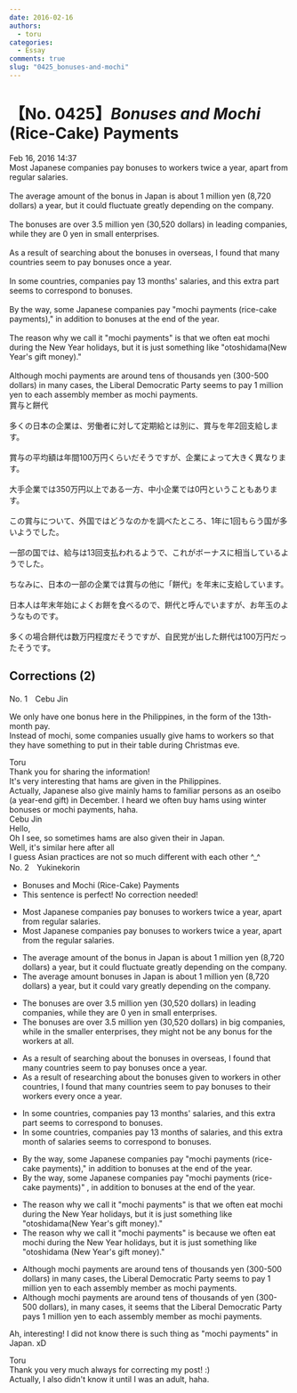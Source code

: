 ```yaml
---
date: 2016-02-16
authors:
  - toru
categories:
  - Essay
comments: true
slug: "0425_bonuses-and-mochi"
---
```


# 【No. 0425】<strong><em>Bonuses and Mochi</strong></em> (Rice-Cake) Payments
<div class="date">Feb 16, 2016 14:37</div>
<div id="post"><div id="body_show_ori">
Most Japanese companies pay bonuses to workers twice a year, apart from regular salaries.<br/><br/>The average amount of the bonus in Japan is about 1 million yen (8,720 dollars) a year, but it could fluctuate greatly depending on the company.<br/><br/>The bonuses are over 3.5 million yen (30,520 dollars) in leading companies, while they are 0 yen in small enterprises.<br/><br/>As a result of searching about the bonuses in overseas, I found that many countries seem to pay bonuses once a year.<br/><br/>In some countries, companies pay 13 months' salaries, and this extra part seems to correspond to bonuses.<br/><br/>By the way, some Japanese companies pay "mochi payments (rice-cake payments)," in addition to bonuses at the end of the year.<br/><br/>The reason why we call it "mochi payments" is that we often eat mochi during the New Year holidays, but it is just something like "otoshidama(New Year's gift money)."<br/><br/>Although mochi payments are around tens of thousands yen (300-500 dollars) in many cases, the Liberal Democratic Party seems to pay 1 million yen to each assembly member as mochi payments.
</div></div>

<!-- more -->

<div id="post_ja"><div id="body_show_mo">
賞与と餅代<br/><br/>多くの日本の企業は、労働者に対して定期給とは別に、賞与を年2回支給します。<br/><br/>賞与の平均額は年間100万円くらいだそうですが、企業によって大きく異なります。<br/><br/>大手企業では350万円以上である一方、中小企業では0円ということもあります。<br/><br/>この賞与について、外国ではどうなのかを調べたところ、1年に1回もらう国が多いようでした。<br/><br/>一部の国では、給与は13回支払われるようで、これがボーナスに相当しているようでした。<br/><br/>ちなみに、日本の一部の企業では賞与の他に「餅代」を年末に支給しています。<br/><br/>日本人は年末年始によくお餅を食べるので、餅代と呼んでいますが、お年玉のようなものです。<br/><br/>多くの場合餅代は数万円程度だそうですが、自民党が出した餅代は100万円だったそうです。
</div></div>

## Corrections (2)
<div id="block"><div class="first_name"> No. 1　<span class="just_name">Cebu Jin</span></div><div id="block2">
<p class="comment_small">
 We only have one bonus here in the Philippines, in the form of the 13th-month pay.
 <br/>
 Instead of mochi, some companies usually give hams to workers so that they have something to put in their table during Christmas eve.
</p>

</div><div class="name"><span class="just_name">Toru</span><br>
Thank you for sharing the information!<br/>It's very interesting that hams are given in the Philippines.<br/>Actually, Japanese also give mainly hams to familiar persons as an oseibo (a year-end gift) in December. I heard we often buy hams using winter bonuses or mochi payments, haha.
</div>
<div class="name"><span class="just_name">Cebu Jin</span><br>
Hello,<br/>Oh I see, so sometimes hams are also given their in Japan.<br/>Well, it's similar here after all <br/>I guess Asian practices are not so much different with each other  ^_^ 
</div>
</div>
<div id="block"><div class="first_name"> No. 2　<span class="just_name">Yukinekorin</span></div><div id="block2">
<ul class="correction_field">
<li class="incorrect">Bonuses and Mochi (Rice-Cake) Payments</li>
<li class="corrected perfect">This sentence is perfect! No correction needed!</li>
</ul>
<ul class="correction_field">
<li class="incorrect">Most Japanese companies pay bonuses to workers twice a year, apart from regular salaries.</li>
<li class="corrected correct">
Most Japanese companies pay bonuses to workers twice a year, apart from <span class="f_blue">the</span> regular salaries.
</li>
</ul>
<ul class="correction_field">
<li class="incorrect">The average amount of the bonus in Japan is about 1 million yen (8,720 dollars) a year, but it could fluctuate greatly depending on the company.</li>
<li class="corrected correct">
The average amount <span class="f_blue">bonuses</span> in Japan is about 1 million yen (8,720 dollars) a year, but it could <span class="f_blue">vary </span>greatly depending on the company.
</li>
</ul>
<ul class="correction_field">
<li class="incorrect">The bonuses are over 3.5 million yen (30,520 dollars) in leading companies, while they are 0 yen in small enterprises.</li>
<li class="corrected correct">
The bonuses are over 3.5 million yen (30,520 dollars) in <span class="f_blue">big </span>companies, while <span class="f_blue">in the smaller enterprises, they might not be any bonus for the workers at all</span>.
</li>
</ul>
<ul class="correction_field">
<li class="incorrect">As a result of searching about the bonuses in overseas, I found that many countries seem to pay bonuses once a year.</li>
<li class="corrected correct">
As a result of <span class="f_blue">researching </span>about the bonuses <span class="f_blue">given to workers</span> in <span class="f_blue">other countries</span>, I found that many countries seem to pay bonuses <span class="f_blue">to their workers every </span>once a year.
</li>
</ul>
<ul class="correction_field">
<li class="incorrect">In some countries, companies pay 13 months' salaries, and this extra part seems to correspond to bonuses.</li>
<li class="corrected correct">
In some countries, companies pay 13 months <span class="f_blue">of </span>salaries, and this extra <span class="f_blue">month of salaries </span>seems to correspond to bonuses.
</li>
</ul>
<ul class="correction_field">
<li class="incorrect">By the way, some Japanese companies pay "mochi payments (rice-cake payments)," in addition to bonuses at the end of the year.</li>
<li class="corrected correct">
By the way, some Japanese companies pay "mochi payments (rice-cake payments)<span class="f_blue">" </span>, in addition to bonuses at the end of the year.
</li>
</ul>
<ul class="correction_field">
<li class="incorrect">The reason why we call it "mochi payments" is that we often eat mochi during the New Year holidays, but it is just something like "otoshidama(New Year's gift money)."</li>
<li class="corrected correct">
The reason why we call it "mochi payments" is <span class="f_blue">because </span>we often eat mochi during the New Year holidays, but it is just something like "otoshidama (New Year's gift money)."
</li>
</ul>
<ul class="correction_field">
<li class="incorrect">Although mochi payments are around tens of thousands yen (300-500 dollars) in many cases, the Liberal Democratic Party seems to pay 1 million yen to each assembly member as mochi payments.</li>
<li class="corrected correct">
Although mochi payments are around tens of thousands <span class="f_blue">of </span>yen (300-500 dollars)<span class="f_blue">,</span> in many cases, <span class="f_blue">it seems that </span>the Liberal Democratic Party <span class="f_blue">pays</span> 1 million yen to each assembly member as mochi payments.
</li>
</ul>
<p class="comment_small">
 Ah, interesting! I did not know there is such thing as "mochi payments" in Japan. xD
</p>

</div><div class="name"><span class="just_name">Toru</span><br>
Thank you very much always for correcting my post! :)<br/>Actually, I also didn't know it until I was an adult, haha.
</div>
</div>
